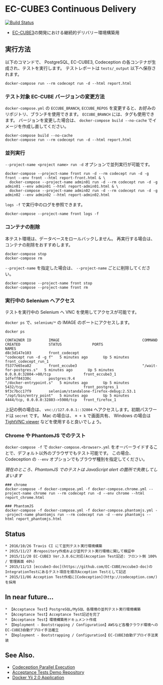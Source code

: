 # EC-CUBE3 Continuous Delivery

[![Build Status](https://travis-ci.org/EC-CUBE/eccube-codeception.svg?branch=master)](https://travis-ci.org/EC-CUBE/eccube-codeception)

* [EC-CUBE3](https://github.com/EC-CUBE/ec-cube)の開発における継続的デリバリー環境構築用


## 実行方法

以下のコマンドで、 PostgreSQL, EC-CUBE3, Codeception の各コンテナが生成され、テストを実行します。
テストレポートは `tests/_output` 以下へ保存されます。

```
docker-compose run --rm codecept run -d --html report.html
```

### テスト対象 EC-CUBE バージョンの変更方法

`docker-compose.yml` の `ECCUBE_BRANCH`, `ECCUBE_REPOS` を変更すると、お好みのリポジトリ、ブランチを使用できます。
`ECCUBE_BRANCH` には、タグも使用できます。
バージョンを変更した場合は、 `docker-compose build --no-cache` でイメージを作成し直してください。

```
docker-compose build --no-cache
docker-compose run --rm codecept run -d --html report.html
```

### 並列実行

`--project-name <project name> run -d` オプションで並列実行が可能です。

```
docker-compose --project-name front run -d --rm codecept run -d -g front --env front --html report-front.html & \
  docker-compose --project-name admin01 run -d --rm codecept run -d -g admin01 --env admin01 --html report-admin01.html & \
  docker-compose --project-name admin02 run -d --rm codecept run -d -g admin02 --env admin02 --html report-admin02.html
```

`logs -f` で実行中のログを参照できます。

```
docker-compose --project-name front logs -f
```

### コンテナの削除

本テスト環境は、データベースをロールバックしません。
再実行する場合は、コンテナの削除をおすすめします。

```
docker-compose stop
docker-compose rm
```

`--project-name` を指定した場合は、 `--project-name` ごとに削除してください。

```
docker-compose --project-name front stop
docker-compose --project-name front rm
```

### 実行中の Selenium へアクセス

テストを実行中の Selenium へ VNC を使用してアクセスが可能です。

`docker ps` で、`selenium/*` の IMAGE のポートにアクセスします。

```
docker ps

CONTAINER ID        IMAGE                                      COMMAND                  CREATED             STATUS              PORTS                               NAMES
d8c3d147e103        front_codecept                             "codecept run -d -g f"   5 minutes ago       Up 5 minutes                                            front_codecept_run_1
f5377e65ea82        front_eccube3                              "/wait-for-postgres.s"   5 minutes ago       Up 5 minutes        0.0.0.0:32804->80/tcp               front_eccube3_1
1dfeff84330c        postgres:9.4                               "/docker-entrypoint.s"   5 minutes ago       Up 5 minutes        5432/tcp                            front_postgres_1
9f3c7bcc17f9        selenium/standalone-firefox-debug:2.53.1   "/opt/bin/entry_point"   5 minutes ago       Up 5 minutes        4444/tcp, 0.0.0.0:32803->5900/tcp   front_firefox_1
```

上記の例の場合は、 `vnc://127.0.0.1::32804` へアクセスします。初期パスワードは `secret` です。
Mac の場合は、 `⌘ + k` で画面共有、 Windows の場合は [TightVNC viewer](http://www14.plala.or.jp/campus-note/vine_linux/server_vnc/tightvnc.html) などを使用すると良いでしょう。

### Chrome や PhantomJS でのテスト

`docker-compose -f` で `docker-compose.<browser>.yml` をオーバーライドすることで、デフォルト以外のブラウザでもテスト可能です。
この場合、 Codeception の `--env` オプションでもブラウザ種別を指定してください。

*現在のところ、PhantomJS でのテストは JavaScript alert の箇所で失敗してしまいます*

```
### chrome
docker-compose -f docker-compose.yml -f docker-compose.chrome.yml --project-name chrome run --rm codecept run -d --env chrome --html report_chrome.html

### PhantomJS
docker-compose -f docker-compose.yml -f docker-compose.phantomjs.yml --project-name phantomjs run --rm codecept run -d --env phantomjs --html report_phantomjs.html
```

## Status

    * 2016/10/26 Travis CI にて並列テスト実行環境構築
    * 2015/11/27 本repository作成および並列テスト実行環境に関して検証中
    * 2015/11/20 EC-CUBE3 Ver.3.0.6に対応(Acception Test記述: フロント側 100% / 管理画面 40%)
    * 2015/11/13 [eccube3-doc](https://github.com/EC-CUBE/eccube3-doc)のIntegrationTestにあるテスト項目を順次Acception Testとして記述
    * 2015/11/06 Acception Test作成に[Codeception](http://codeception.com/)を採用

## In near future...

    * 【Acceptance Test】PostgreSQL/MySQL 各環境の並列テスト実行環境構築
    * 【Acceptance Test】Acceptance Test記述を完了
    * 【Acceptance Test】環境構築用ドキュメント作成
    * 【Deployment - Bootstrapping / Configuration】AWSなど各種クラウド環境へのEC-CUBE3自動デプロイ手法確立
    * 【Deployment - Bootstrapping / Configuration】EC-CUBE3自動デプロイ手法実装


## See Also.

- [Codeception Parallel Execution](http://codeception.com/docs/12-ParallelExecution)
- [Acceptance Tests Demo Repository](https://github.com/dmstr/docker-acception)
- [Docker Yii 2.0 Application](https://github.com/dmstr/docker-yii2-app)
